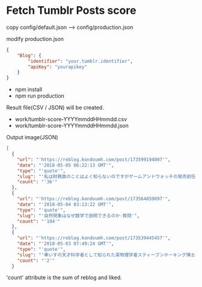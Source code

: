Fetch Tumblr Posts score 
=============================================
copy config/default.json --> config/production.json

modify production.json

```json
{
    "Blog": {
        "identifier": "your.tumblr.identifier",
        "apiKey": "yourapikey"
    }
}
```
- npm install
- npm run production

Result file(CSV / JSON) will be created.

- work/tumblr-score-YYYYmmddHHmmdd.csv
- work/tumblr-score-YYYYmmddHHmmdd.json

Output image(JSON)

```json
[
  {
    "url": "'https://reblog.kondoumh.com/post/173599194007'",
    "date": "'2018-05-05 06:22:13 GMT'",
    "type": "'quote'",
    "slug": "'私は財務面のことはよく知らないのですがゲームアンドウォッチの発売前任天堂は70億とも80億'",
    "count": "'36'"
  },
  {
    "url": "'https://reblog.kondoumh.com/post/173564859897'",
    "date": "'2018-05-04 03:13:22 GMT'",
    "type": "'quote'",
    "slug": "'自然現象はなぜ数学で説明できるのか-質問'",
    "count": "'194'"
  },
  {
    "url": "'https://reblog.kondoumh.com/post/173539445457'",
    "date": "'2018-05-03 07:49:24 GMT'",
    "type": "'quote'",
    "slug": "'車いすの天才科学者として知られた英物理学者スティーブンホーキング博士が３月に死去する前に書き上'",
    "count": "'2'"
  }
```

'count' attribute is the sum of reblog and liked.